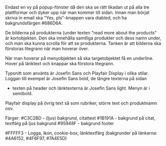 Endast en vy på popup-fönster då den ska se rätt likadan ut på alla tre plattformar och dyker upp när man kommer till sidan.
Innan man börjat skriva in email ska "Yes, pls"-knappen vara diabled, och ha bakgrundsfärgen #686D6A.

De bilderna på produkterna (under texten "read more about the products" är kortobjekten. Den ska innehålla samtliga produkter och dess namn under, 
och man ska kunna scrolla för att se produkterna. Tanken är att bilderna ska förstoras litegrann när man hoverar över.

När man hoverar på menyobjekten så ska targetobjektet få en underline. Hover på länktext och knappar ska förstora litegrann.

Typsnitt som använts är Josefin Sans och Playfair Display i olika stilar. Loggan till exempel är Josefin Sans bold, de längre texterna på sidan 
+ texten på header och länktexterna är Josefin Sans light. Menyn är i semibold.

Playfair display på övrig text så som rubriker, större text och produktnamn osv.

Färger: 
#C3C2BD - (ljus) bakgrund, citattext
#1B191A - bakgrund på citat, textfärg på ljus bakgrund
#95948F - bakgrund footer

#FFFFF3 - Logga, ikon, cookie-box, länktextfärg (bakgrunder på länkarna: #4A6152, #4F6F97,  #7A4E5D)


